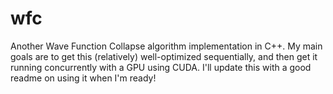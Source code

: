 # wfc

Another Wave Function Collapse algorithm implementation in C++. My main goals are to get this (relatively) well-optimized sequentially, and then get it running concurrently with a GPU using CUDA. I'll update this with a good readme on using it when I'm ready!
